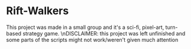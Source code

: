 # Rift-Walkers
This project was made in a small group and it's a sci-fi, pixel-art, turn-based strategy game.
\nDISCLAIMER: this project was left unfinished and some parts of the scripts might not work/weren't given much attention

